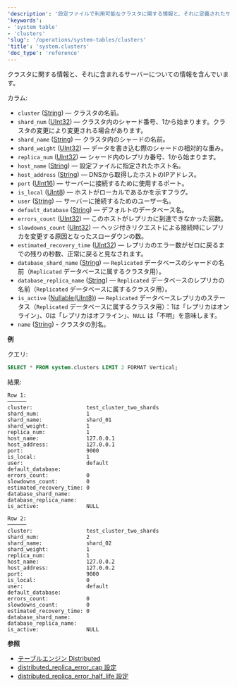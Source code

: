 ```yaml
---
'description': '設定ファイルで利用可能なクラスタに関する情報と、それに定義されたサーバーを含むシステムテーブル。'
'keywords':
- 'system table'
- 'clusters'
'slug': '/operations/system-tables/clusters'
'title': 'system.clusters'
'doc_type': 'reference'
---
```


クラスタに関する情報と、それに含まれるサーバーについての情報を含んでいます。

カラム:

- `cluster` ([String](../../sql-reference/data-types/string.md)) — クラスタの名前。
- `shard_num` ([UInt32](../../sql-reference/data-types/int-uint.md)) — クラスタ内のシャード番号、1から始まります。クラスタの変更により変更される場合があります。
- `shard_name` ([String](../../sql-reference/data-types/string.md)) — クラスタ内のシャードの名前。
- `shard_weight` ([UInt32](../../sql-reference/data-types/int-uint.md)) — データを書き込む際のシャードの相対的な重み。
- `replica_num` ([UInt32](../../sql-reference/data-types/int-uint.md)) — シャード内のレプリカ番号、1から始まります。
- `host_name` ([String](../../sql-reference/data-types/string.md)) — 設定ファイルに指定されたホスト名。
- `host_address` ([String](../../sql-reference/data-types/string.md)) — DNSから取得したホストのIPアドレス。
- `port` ([UInt16](../../sql-reference/data-types/int-uint.md)) — サーバーに接続するために使用するポート。
- `is_local` ([UInt8](../../sql-reference/data-types/int-uint.md)) — ホストがローカルであるかを示すフラグ。
- `user` ([String](../../sql-reference/data-types/string.md)) — サーバーに接続するためのユーザー名。
- `default_database` ([String](../../sql-reference/data-types/string.md)) — デフォルトのデータベース名。
- `errors_count` ([UInt32](../../sql-reference/data-types/int-uint.md)) — このホストがレプリカに到達できなかった回数。
- `slowdowns_count` ([UInt32](../../sql-reference/data-types/int-uint.md)) — ヘッジ付きリクエストによる接続時にレプリカを変更する原因となったスローダウンの数。
- `estimated_recovery_time` ([UInt32](../../sql-reference/data-types/int-uint.md)) — レプリカのエラー数がゼロに戻るまでの残りの秒数、正常に戻ると見なされます。
- `database_shard_name` ([String](../../sql-reference/data-types/string.md)) — `Replicated` データベースのシャードの名前（`Replicated` データベースに属するクラスタ用）。
- `database_replica_name` ([String](../../sql-reference/data-types/string.md)) — `Replicated` データベースのレプリカの名前（`Replicated` データベースに属するクラスタ用）。
- `is_active` ([Nullable(UInt8)](../../sql-reference/data-types/int-uint.md)) — `Replicated` データベースレプリカのステータス（`Replicated` データベースに属するクラスタ用）：1は「レプリカはオンライン」、0は「レプリカはオフライン」、`NULL` は「不明」を意味します。
- `name` ([String](../../sql-reference/data-types/string.md)) - クラスタの別名。

**例**

クエリ:

```sql
SELECT * FROM system.clusters LIMIT 2 FORMAT Vertical;
```

結果:

```text
Row 1:
──────
cluster:                 test_cluster_two_shards
shard_num:               1
shard_name:              shard_01
shard_weight:            1
replica_num:             1
host_name:               127.0.0.1
host_address:            127.0.0.1
port:                    9000
is_local:                1
user:                    default
default_database:
errors_count:            0
slowdowns_count:         0
estimated_recovery_time: 0
database_shard_name:
database_replica_name:
is_active:               NULL

Row 2:
──────
cluster:                 test_cluster_two_shards
shard_num:               2
shard_name:              shard_02
shard_weight:            1
replica_num:             1
host_name:               127.0.0.2
host_address:            127.0.0.2
port:                    9000
is_local:                0
user:                    default
default_database:
errors_count:            0
slowdowns_count:         0
estimated_recovery_time: 0
database_shard_name:
database_replica_name:
is_active:               NULL
```

**参照**

- [テーブルエンジン Distributed](../../engines/table-engines/special/distributed.md)
- [distributed_replica_error_cap 設定](../../operations/settings/settings.md#distributed_replica_error_cap)
- [distributed_replica_error_half_life 設定](../../operations/settings/settings.md#distributed_replica_error_half_life)
